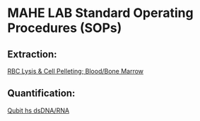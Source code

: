 # MAHE LAB Standard Operating Procedures (SOPs)

## Extraction:

[RBC Lysis & Cell Pelleting; Blood/Bone Marrow](RBC_Lysis_Cell_Pelleting.html)

## Quantification:

[Qubit hs dsDNA/RNA](https://mahe-lab.github.io/sops/qubit_hs_rna_dna_quantification.html)


